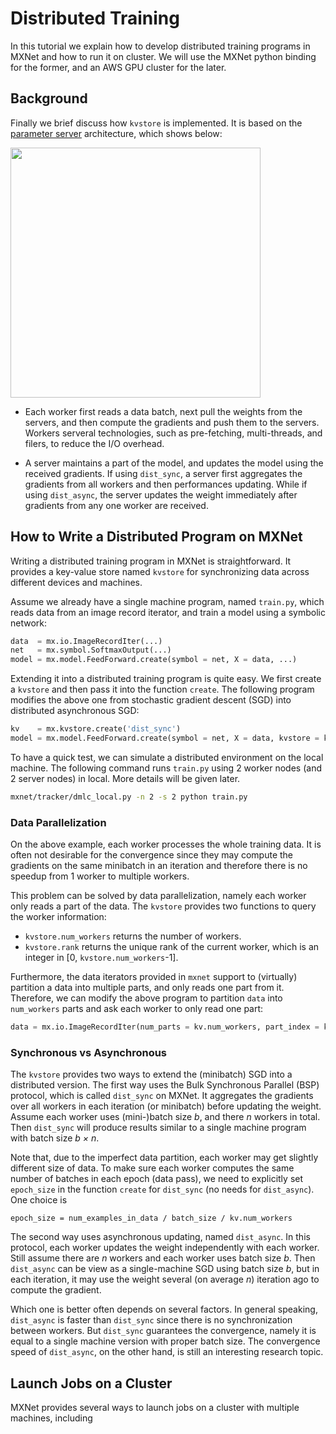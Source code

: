 # Distributed Training

In this tutorial we explain how to develop distributed
training programs in MXNet and how to run it on cluster. We will use the MXNet python
binding for the former, and an AWS GPU cluster for the later.


## Background

Finally we brief discuss how `kvstore` is implemented. It is based on the
[parameter server](https://github.com/dmlc/ps-lite) architecture, which shows below:

<img src=https://raw.githubusercontent.com/dmlc/web-data/master/mxnet/multi-node/ps_arch.png width=400/>

- Each worker first reads a data batch, next pull the weights from the
  servers, and then compute the gradients and push them to the servers. Workers
  serveral technologies,  such as pre-fetching, multi-threads, and filers, to
  reduce the I/O overhead.

- A server maintains a part of the model, and updates the model using the
  received gradients. If using `dist_sync`, a server first aggregates the
  gradients from all workers and then performances updating. While if using
  `dist_async`, the server updates the weight immediately after gradients from
  any one worker are received.

## How to Write a Distributed Program on MXNet

Writing a distributed training program in MXNet is straightforward. It provides
a key-value store named `kvstore` for synchronizing data across different
devices and machines.

Assume we already have a single machine program, named `train.py`, which reads data from an image
record iterator, and train a model using a symbolic network:

```python
data  = mx.io.ImageRecordIter(...)
net   = mx.symbol.SoftmaxOutput(...)
model = mx.model.FeedForward.create(symbol = net, X = data, ...)
```

Extending it into a distributed training program is quite easy. We first create
a `kvstore` and then pass it into the function `create`. The following program
modifies the above one from stochastic gradient descent (SGD) into distributed
asynchronous SGD:

```python
kv    = mx.kvstore.create('dist_sync')
model = mx.model.FeedForward.create(symbol = net, X = data, kvstore = kv, ...)
```

To have a quick test, we can simulate a distributed environment on the local
machine. The following command runs `train.py` using 2 worker nodes (and 2 server
nodes) in local. More details will be given later.

```bash
mxnet/tracker/dmlc_local.py -n 2 -s 2 python train.py
```

### Data Parallelization

On the above example, each worker processes the whole training data. It is
often not desirable for the convergence since they may compute the gradients on
the same minibatch in an iteration and therefore there is no speedup from 1
worker to multiple workers.

This problem can be solved by data parallelization, namely each worker only
reads a part of the data. The `kvstore` provides two functions to query the
worker information:

- `kvstore.num_workers` returns the number of workers.
- `kvstore.rank` returns the unique rank of the current worker, which is an
   integer in [0, `kvstore.num_workers`-1].

Furthermore, the data iterators provided in `mxnet` support to (virtually)
partition a data into multiple parts, and only reads one part from
it. Therefore, we can modify the above program to partition `data` into
`num_workers` parts and ask each worker to only read one part:

```python
data = mx.io.ImageRecordIter(num_parts = kv.num_workers, part_index = kv.rank, ...)
```

### Synchronous vs Asynchronous

The `kvstore` provides two ways to extend the (minibatch) SGD into a distributed
version. The first way uses the Bulk Synchronous Parallel (BSP) protocol, which
is called `dist_sync` on MXNet. It aggregates the gradients over all workers in
each iteration (or minibatch) before updating the weight. Assume each worker
uses (mini-)batch size *b*, and there *n* workers in total. Then `dist_sync`
will produce results similar to a single machine program with batch size
*b × n*.

Note that, due to the imperfect data partition, each worker may get slightly
different size of data. To make sure each worker computes the same number of
batches in each epoch (data pass), we need to explicitly set `epoch_size` in the
function `create` for `dist_sync` (no needs for `dist_async`). One choice is

```
epoch_size = num_examples_in_data / batch_size / kv.num_workers
```

The second way uses asynchronous updating, named `dist_async`. In this protocol,
each worker updates the weight independently with each worker. Still assume
there are *n* workers and each worker uses batch size *b*. Then `dist_async` can
be view as a single-machine SGD using batch size *b*, but in each iteration, it
may use the weight several (on average *n*) iteration ago to compute the
gradient.

Which one is better often depends on several factors. In general speaking,
`dist_async` is faster than `dist_sync` since there is no synchronization
between workers. But `dist_sync` guarantees the convergence, namely it is equal
to a single machine version with proper batch size. The convergence speed of
`dist_async`, on the other hand, is still an interesting research topic.

## Launch Jobs on a Cluster

MXNet provides several ways to launch jobs on a cluster with multiple machines,
including
